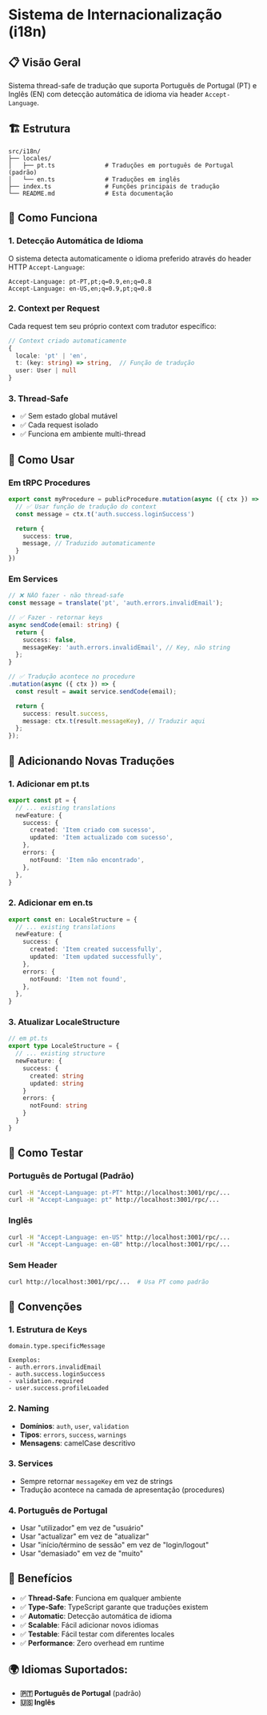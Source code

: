# Sistema de Internacionalização (i18n)

## 📋 Visão Geral

Sistema thread-safe de tradução que suporta Português de Portugal (PT) e Inglês (EN) com detecção automática de idioma via header `Accept-Language`.

## 🏗️ Estrutura

```
src/i18n/
├── locales/
│   ├── pt.ts              # Traduções em português de Portugal (padrão)
│   └── en.ts              # Traduções em inglês
├── index.ts               # Funções principais de tradução
└── README.md              # Esta documentação
```

## 🎯 Como Funciona

### 1. **Detecção Automática de Idioma**

O sistema detecta automaticamente o idioma preferido através do header HTTP `Accept-Language`:

```http
Accept-Language: pt-PT,pt;q=0.9,en;q=0.8
Accept-Language: en-US,en;q=0.9,pt;q=0.8
```

### 2. **Context per Request**

Cada request tem seu próprio context com tradutor específico:

```typescript
// Context criado automaticamente
{
  locale: 'pt' | 'en',
  t: (key: string) => string,  // Função de tradução
  user: User | null
}
```

### 3. **Thread-Safe**

- ✅ Sem estado global mutável
- ✅ Cada request isolado
- ✅ Funciona em ambiente multi-thread

## 📖 Como Usar

### Em tRPC Procedures

```typescript
export const myProcedure = publicProcedure.mutation(async ({ ctx }) => {
  // ✅ Usar função de tradução do context
  const message = ctx.t('auth.success.loginSuccess')

  return {
    success: true,
    message, // Traduzido automaticamente
  }
})
```

### Em Services

```typescript
// ❌ NÃO fazer - não thread-safe
const message = translate('pt', 'auth.errors.invalidEmail');

// ✅ Fazer - retornar keys
async sendCode(email: string) {
  return {
    success: false,
    messageKey: 'auth.errors.invalidEmail', // Key, não string
  };
}

// ✅ Tradução acontece no procedure
.mutation(async ({ ctx }) => {
  const result = await service.sendCode(email);

  return {
    success: result.success,
    message: ctx.t(result.messageKey), // Traduzir aqui
  };
});
```

## 🔧 Adicionando Novas Traduções

### 1. **Adicionar em pt.ts**

```typescript
export const pt = {
  // ... existing translations
  newFeature: {
    success: {
      created: 'Item criado com sucesso',
      updated: 'Item actualizado com sucesso',
    },
    errors: {
      notFound: 'Item não encontrado',
    },
  },
}
```

### 2. **Adicionar em en.ts**

```typescript
export const en: LocaleStructure = {
  // ... existing translations
  newFeature: {
    success: {
      created: 'Item created successfully',
      updated: 'Item updated successfully',
    },
    errors: {
      notFound: 'Item not found',
    },
  },
}
```

### 3. **Atualizar LocaleStructure**

```typescript
// em pt.ts
export type LocaleStructure = {
  // ... existing structure
  newFeature: {
    success: {
      created: string
      updated: string
    }
    errors: {
      notFound: string
    }
  }
}
```

## 🧪 Como Testar

### Português de Portugal (Padrão)

```bash
curl -H "Accept-Language: pt-PT" http://localhost:3001/rpc/...
curl -H "Accept-Language: pt" http://localhost:3001/rpc/...
```

### Inglês

```bash
curl -H "Accept-Language: en-US" http://localhost:3001/rpc/...
curl -H "Accept-Language: en-GB" http://localhost:3001/rpc/...
```

### Sem Header

```bash
curl http://localhost:3001/rpc/...  # Usa PT como padrão
```

## 📝 Convenções

### 1. **Estrutura de Keys**

```
domain.type.specificMessage

Exemplos:
- auth.errors.invalidEmail
- auth.success.loginSuccess
- validation.required
- user.success.profileLoaded
```

### 2. **Naming**

- **Domínios**: `auth`, `user`, `validation`
- **Tipos**: `errors`, `success`, `warnings`
- **Mensagens**: camelCase descritivo

### 3. **Services**

- Sempre retornar `messageKey` em vez de strings
- Tradução acontece na camada de apresentação (procedures)

### 4. **Português de Portugal**

- Usar "utilizador" em vez de "usuário"
- Usar "actualizar" em vez de "atualizar"
- Usar "início/término de sessão" em vez de "login/logout"
- Usar "demasiado" em vez de "muito"

## 🚀 Benefícios

- ✅ **Thread-Safe**: Funciona em qualquer ambiente
- ✅ **Type-Safe**: TypeScript garante que traduções existem
- ✅ **Automatic**: Detecção automática de idioma
- ✅ **Scalable**: Fácil adicionar novos idiomas
- ✅ **Testable**: Fácil testar com diferentes locales
- ✅ **Performance**: Zero overhead em runtime

## 🌍 **Idiomas Suportados:**

- **🇵🇹 Português de Portugal** (padrão)
- **🇺🇸 Inglês**
